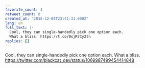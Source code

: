 ```yaml
---
favorite_count: 1
retweet_count: 0
created_at: "2018-12-04T23:41:31.000Z"
lang: en
full_text: |-
  Cool, they can single-handedly pick one option each.
  What a bliss. https://t.co/9sjR7Cy2th
replies: []
---
```


Cool, they can single-handedly pick one option each. What a bliss.
<https://twitter.com/blackcat_dev/status/1069987499454414848>

